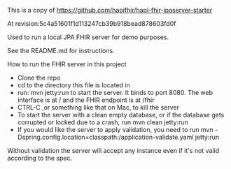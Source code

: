 This is a copy of https://github.com/hapifhir/hapi-fhir-jpaserver-starter

At revision:5c4a51601f1d113247cb39b918bead878603fd0f

Used to run a local JPA FHIR server for demo purposes.

See the README.md for instructions.

How to run the FHIR server in this project

- Clone the repo
- cd to the directory this file is located in
- run: mvn jetty:run  to start the server. It binds to port 8080.  The web interface is at / and the FHIR endpoint is at /fhir
- CTRL-C ,or something like that on Mac, to kill the server
- To start the server with a clean empty database, or if the database gets corrupted or locked due to a crash, run mvn clean jetty:run
- If you would like the server to apply validation, you need to run  mvn -Dspring.config.location=classpath:/application-validate.yaml jetty:run

Without validation the server will accept any instance even if it's not valid according to the spec.
